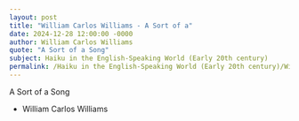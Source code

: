 ```yaml
---
layout: post
title: "William Carlos Williams - A Sort of a"
date: 2024-12-28 12:00:00 -0000
author: William Carlos Williams
quote: "A Sort of a Song"
subject: Haiku in the English-Speaking World (Early 20th century)
permalink: /Haiku in the English-Speaking World (Early 20th century)/William Carlos Williams/William Carlos Williams - A Sort of a
---
```


A Sort of a Song

- William Carlos Williams
